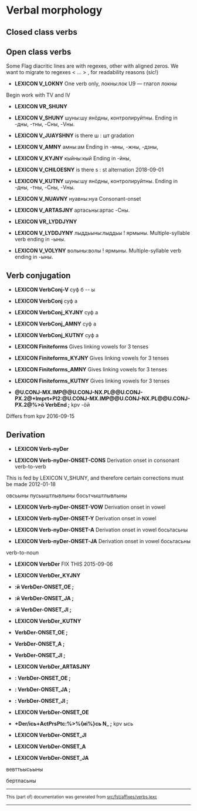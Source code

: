 

# Verbal morphology               

## Closed class verbs

## Open class verbs

Some Flag diacritic lines are with regexes, other with aligned zeros. We want to migrate to
regexes < … > , for readability reasons (sic!)

* **LEXICON V_LOKNY** One verb only, локны:лок U9 — глагол локны

Begin work with TV and IV

* **LEXICON VR_SHUNY** 

* **LEXICON V_SHUNY** шуны:шу янӧдны, контролируйтны. Ending in -дны, -тны, -Cны, -Vны.

* **LEXICON V_JUAYSHNY** is there ш : шт gradation

* **LEXICON V_AMNY** амны:ам Ending in -мны, -жны, -дзны,

* **LEXICON V_KYJNY** кыйны:кый Ending in -йны, 

* **LEXICON V_CHILOESNY** is there s : st alternation 2018-09-01

* **LEXICON V_KUTNY** шуны:шу янӧдны, контролируйтны. Ending in -дны, -тны, -Cны, -Vны.

* **LEXICON V_NUAVNY** нуавны:нуа
Consonant-onset

* **LEXICON V_ARTASJNY** артасьны:артас -Cны.

* **LEXICON VR_LYDDJYNY** 

* **LEXICON V_LYDDJYNY** лыддьыны:лыддьы ! ярмыны. Multiple-syllable verb ending in -ыны.

* **LEXICON V_VOLYNY** волыны:волы ! ярмыны. Multiple-syllable verb ending in -ыны.

## Verb conjugation 

* **LEXICON VerbConj-V**  суф б -- ы 

* **LEXICON VerbConj** суф а

* **LEXICON VerbConj_KYJNY** суф а

* **LEXICON VerbConj_AMNY** суф а

* **LEXICON VerbConj_KUTNY** суф а

* **LEXICON Finiteforms** Gives linking vowels for 3 tenses

* **LEXICON Finiteforms_KYJNY** Gives linking vowels for 3 tenses

* **LEXICON Finiteforms_AMNY** Gives linking vowels for 3 tenses

* **LEXICON Finiteforms_KUTNY** Gives linking vowels for 3 tenses

* **@U.CONJ-MX.IMP@@U.CONJ-NX.PL@@U.CONJ-PX.2@+Imprt+Pl2:@U.CONJ-MX.IMP@@U.CONJ-NX.PL@@U.CONJ-PX.2@%>ӧ VerbEnd ;** kpv -ӧй

Differs from kpv 2016-09-15

## Derivation

* **LEXICON Verb-nyDer** 

* **LEXICON Verb-nyDer-ONSET-CONS** Derivation onset in consonant
verb-to-verb

This is fed by LEXICON V_SHUNY, and therefore certain corrections
must be made 2012-01-18

овсьыны
пусьыштлывлыны
босьтчыштлывлыны

* **LEXICON Verb-nyDer-ONSET-VOW** Derivation onset	in vowel

* **LEXICON Verb-nyDer-ONSET-Y** Derivation onset	in vowel

* **LEXICON Verb-nyDer-ONSET-A** Derivation onset	in vowel
босьтасьны

* **LEXICON Verb-nyDer-ONSET-JA** Derivation onset	in vowel
босьтасьны

verb-to-noun

* **LEXICON VerbDer** 
FIX THIS 2015-09-06

* **LEXICON VerbDer_KYJNY**
* **:й VerbDer-ONSET_OE ;**
* **:й VerbDer-ONSET_JA ;** 
* **:й VerbDer-ONSET_JI ;**

* **LEXICON VerbDer_KUTNY**
* **VerbDer-ONSET_OE ;**
* **VerbDer-ONSET_A ;** 
* **VerbDer-ONSET_JI ;**

* **LEXICON VerbDer_ARTASJNY**
* **: VerbDer-ONSET_OE ;**
* **: VerbDer-ONSET_JA ;** 
* **: VerbDer-ONSET_JI ;**

* **LEXICON VerbDer-ONSET_OE** 
* **+Der/ісь+ActPrsPtc:%>%{иі%}сь N_ ;** kpv ысь

* **LEXICON VerbDer-ONSET_JI** 

* **LEXICON VerbDer-ONSET_A** 

* **LEXICON VerbDer-ONSET_JA** 

вевттьысьыны

бертласьны

* * *

<small>This (part of) documentation was generated from [src/fst/affixes/verbs.lexc](https://github.com/giellalt/lang-koi/blob/main/src/fst/affixes/verbs.lexc)</small>

---

